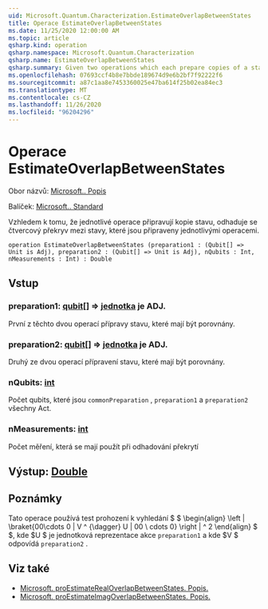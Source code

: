 ```yaml
---
uid: Microsoft.Quantum.Characterization.EstimateOverlapBetweenStates
title: Operace EstimateOverlapBetweenStates
ms.date: 11/25/2020 12:00:00 AM
ms.topic: article
qsharp.kind: operation
qsharp.namespace: Microsoft.Quantum.Characterization
qsharp.name: EstimateOverlapBetweenStates
qsharp.summary: Given two operations which each prepare copies of a state, estimates the squared overlap between the states prepared by each operation.
ms.openlocfilehash: 07693ccf4b8e7bbde189674d9e6b2bf7f92222f6
ms.sourcegitcommit: a87c1aa8e7453360025e47ba614f25b02ea84ec3
ms.translationtype: MT
ms.contentlocale: cs-CZ
ms.lasthandoff: 11/26/2020
ms.locfileid: "96204296"
---
```

# <a name="estimateoverlapbetweenstates-operation"></a>Operace EstimateOverlapBetweenStates

Obor názvů: [Microsoft.. Popis](xref:Microsoft.Quantum.Characterization)

Balíček: [Microsoft.. Standard](https://nuget.org/packages/Microsoft.Quantum.Standard)


Vzhledem k tomu, že jednotlivé operace připravují kopie stavu, odhaduje se čtvercový překryv mezi stavy, které jsou připraveny jednotlivými operacemi.

```qsharp
operation EstimateOverlapBetweenStates (preparation1 : (Qubit[] => Unit is Adj), preparation2 : (Qubit[] => Unit is Adj), nQubits : Int, nMeasurements : Int) : Double
```


## <a name="input"></a>Vstup

### <a name="preparation1--qubit--unit--is-adj"></a>preparation1: [qubit](xref:microsoft.quantum.lang-ref.qubit)[] => [jednotka](xref:microsoft.quantum.lang-ref.unit)  je ADJ.

První z těchto dvou operací přípravy stavu, které mají být porovnány.


### <a name="preparation2--qubit--unit--is-adj"></a>preparation2: [qubit](xref:microsoft.quantum.lang-ref.qubit)[] => [jednotka](xref:microsoft.quantum.lang-ref.unit)  je ADJ.

Druhý ze dvou operací přípravení stavu, které mají být porovnány.


### <a name="nqubits--int"></a>nQubits: [int](xref:microsoft.quantum.lang-ref.int)

Počet qubits, které jsou `commonPreparation` , `preparation1` a `preparation2` všechny Act.


### <a name="nmeasurements--int"></a>nMeasurements: [int](xref:microsoft.quantum.lang-ref.int)

Počet měření, která se mají použít při odhadování překrytí



## <a name="output--double"></a>Výstup: [Double](xref:microsoft.quantum.lang-ref.double)



## <a name="remarks"></a>Poznámky

Tato operace používá test prohození k vyhledání $ $ \begin{align} \left | \braket{00\cdots 0 | V ^ {\dagger} U | 00 \ cdots 0} \right | ^ 2 \end{align} $ $, kde $U $ je jednotková reprezentace akce `preparation1` a kde $V $ odpovídá `preparation2` .

## <a name="see-also"></a>Viz také

- [Microsoft. proEstimateRealOverlapBetweenStates. Popis.](xref:Microsoft.Quantum.Characterization.EstimateRealOverlapBetweenStates)
- [Microsoft. proEstimateImagOverlapBetweenStates. Popis.](xref:Microsoft.Quantum.Characterization.EstimateImagOverlapBetweenStates)